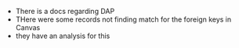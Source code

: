 * There is a docs regarding DAP
* THere were some records not finding match for the foreign keys in Canvas
* they have an analysis for this
